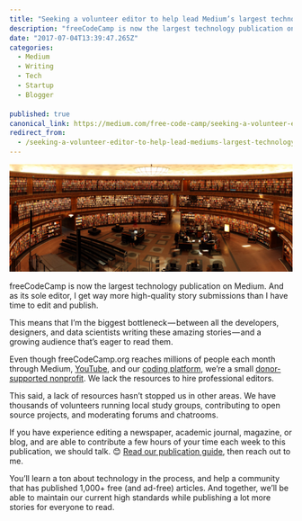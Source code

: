 ```yaml
---
title: "Seeking a volunteer editor to help lead Medium’s largest technology publication"
description: "freeCodeCamp is now the largest technology publication on Medium. And as its sole editor, I get way more high-quality story submissions than I have time to edit and publish. This means that I’m the…"
date: "2017-07-04T13:39:47.265Z"
categories: 
  - Medium
  - Writing
  - Tech
  - Startup
  - Blogger

published: true
canonical_link: https://medium.com/free-code-camp/seeking-a-volunteer-editor-to-help-lead-mediums-largest-technology-publication-26fe3670ea09
redirect_from:
  - /seeking-a-volunteer-editor-to-help-lead-mediums-largest-technology-publication-26fe3670ea09
---
```


![](./asset-1.jpeg)

freeCodeCamp is now the largest technology publication on Medium. And as its sole editor, I get way more high-quality story submissions than I have time to edit and publish.

This means that I’m the biggest bottleneck — between all the developers, designers, and data scientists writing these amazing stories — and a growing audience that’s eager to read them.

Even though freeCodeCamp.org reaches millions of people each month through Medium, [YouTube](https://www.youtube.com/freecodecamp), and our [coding platform](https://www.freecodecamp.org), we’re a small [donor-supported nonprofit](https://www.freecodecamp.org/donate/). We lack the resources to hire professional editors.

This said, a lack of resources hasn’t stopped us in other areas. We have thousands of volunteers running local study groups, contributing to open source projects, and moderating forums and chatrooms.

If you have experience editing a newspaper, academic journal, magazine, or blog, and are able to contribute a few hours of your time each week to this publication, we should talk. 😊 [Read our publication guide](https://medium.freecodecamp.com/how-to-get-published-in-the-freecodecamp-medium-publication-9b342a22400e), then reach out to me.

You’ll learn a ton about technology in the process, and help a community that has published 1,000+ free (and ad-free) articles. And together, we’ll be able to maintain our current high standards while publishing a lot more stories for everyone to read.
